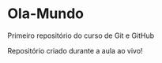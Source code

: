 # Ola-Mundo
Primeiro repositório do curso de Git e GitHub

Repositório criado durante a aula ao vivo!
